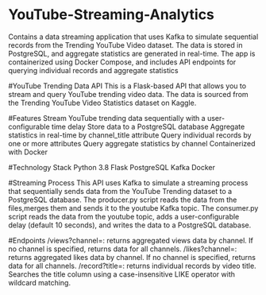# YouTube-Streaming-Analytics
Contains a data streaming application that uses Kafka to simulate sequential records from the Trending YouTube Video dataset. The data is stored in PostgreSQL, and aggregate statistics are generated in real-time. The app is containerized using Docker Compose, and includes API endpoints for querying individual records and aggregate statistics

#YouTube Trending Data API
This is a Flask-based API that allows you to stream and query YouTube trending video data. The data is sourced from the Trending YouTube Video Statistics dataset on Kaggle.

#Features
Stream YouTube trending data sequentially with a user-configurable time delay
Store data to a PostgreSQL database
Aggregate statistics in real-time by channel_title attribute
Query individual records by one or more attributes
Query aggregate statistics by channel
Containerized with Docker

#Technology Stack
Python 3.8
Flask
PostgreSQL
Kafka
Docker

#Streaming Process
This API uses Kafka to simulate a streaming process that sequentially sends data from the YouTube Trending dataset to a PostgreSQL database. The producer.py script reads the data from the files,merges them and sends it to the youtube Kafka topic. The consumer.py script reads the data from the youtube topic, adds a user-configurable delay (default 10 seconds), and writes the data to a PostgreSQL database.

#Endpoints
/views?channel=<channel-name>: returns aggregated views data by channel. If no channel is specified, returns data for all channels.
/likes?channel=<channel-name>: returns aggregated likes data by channel. If no channel is specified, returns data for all channels.
/record?title=<video-title>: returns individual records by video title. Searches the title column using a case-insensitive LIKE operator with wildcard matching.
